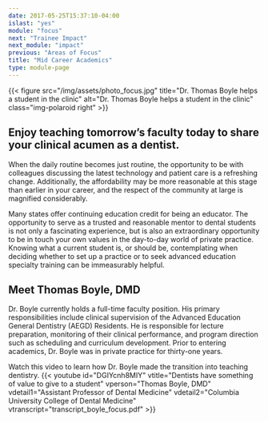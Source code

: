 ```yaml
---
date: 2017-05-25T15:37:10-04:00
islast: "yes"
module: "focus"
next: "Trainee Impact"
next_module: "impact"
previous: "Areas of Focus"
title: "Mid Career Academics"
type: module-page
---
```


{{< figure src="/img/assets/photo_focus.jpg" title="Dr. Thomas Boyle helps a student in the clinic" alt="Dr. Thomas Boyle helps a student in the clinic" class="img-polaroid right" >}}

## Enjoy teaching tomorrow’s faculty today to share your clinical acumen as a dentist.

When the daily routine becomes just routine, the opportunity to be with colleagues discussing the latest technology and patient care is a refreshing change. Additionally, the affordability may be more reasonable at this stage than earlier in your career, and the respect of the community at large is magnified considerably.

Many states offer continuing education credit for being an educator. The opportunity to serve as a trusted and reasonable mentor to dental students is not only a fascinating experience, but is also an extraordinary opportunity to be in touch your own values in the day-to-day world of private practice. Knowing what a current student is, or should be, contemplating when deciding whether to set up a practice or to seek advanced education specialty training can be immeasurably helpful.

## Meet Thomas Boyle, DMD

Dr. Boyle currently holds a full-time faculty position. His primary responsibilities include clinical supervision of the Advanced Education General Dentistry (AEGD) Residents. He is responsible for lecture preparation, monitoring of their clinical performance, and program direction such as scheduling and curriculum development. Prior to entering academics, Dr. Boyle was in private practice for thirty-one years.

Watch this video to learn how Dr. Boyle made the transition into teaching dentistry. {{< youtube id="DGIYcnh8MIY" vtitle="Dentists have something of value to give to a student" vperson="Thomas Boyle, DMD" vdetail1="Assistant Professor of Dental Medicine" vdetail2="Columbia University College of Dental Medicine" vtranscript="transcript_boyle_focus.pdf" >}}
